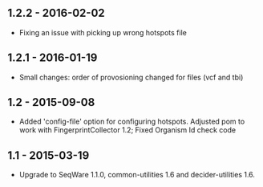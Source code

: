 ## 1.2.2 - 2016-02-02
- Fixing an issue with picking up wrong hotspots file
## 1.2.1 - 2016-01-19
- Small changes: order of provosioning changed for files (vcf and tbi)
## 1.2   - 2015-09-08
- Added 'config-file' option for configuring hotspots. Adjusted pom to work with FingerprintCollector 1.2; Fixed Organism Id check code
## 1.1   - 2015-03-19
- Upgrade to SeqWare 1.1.0, common-utilities 1.6 and decider-utilities 1.6.
